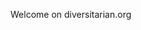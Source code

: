 Welcome on diversitarian.org

<!---
diversitarian/diversitarian is a ✨ special ✨ repository because its `README.md` (this file) appears on your GitHub profile.
You can click the Preview link to take a look at your changes.
--->
